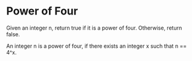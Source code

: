 # Power of Four

Given an integer n, return true if it is a power of four. 
Otherwise, return false.

An integer n is a power of four, 
if there exists an integer x such that n == 4^x.
